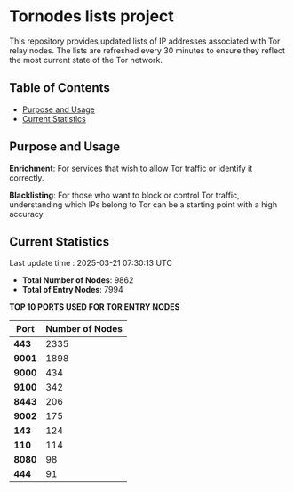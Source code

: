 # Tornodes lists project

This repository provides updated lists of IP addresses associated with Tor relay nodes. The lists are refreshed every 30 minutes to ensure they reflect the most current state of the Tor network.

## Table of Contents

- [Purpose and Usage](#purpose-and-usage)
- [Current Statistics](#current-statistics)


## Purpose and Usage

**Enrichment**: For services that wish to allow Tor traffic or identify it correctly.

**Blacklisting**: For those who want to block or control Tor traffic, understanding which IPs belong to Tor can be a starting point with a high accuracy.

## Current Statistics

Last update time : 2025-03-21 07:30:13 UTC

- **Total Number of Nodes**: 9862
- **Total of Entry Nodes**: 7994

**TOP 10 PORTS USED FOR TOR ENTRY NODES**

| **Port** | **Number of Nodes** |
|------|-----------------|
| **443**   | 2335  |
| **9001**   | 1898  |
| **9000**   | 434  |
| **9100**   | 342  |
| **8443**   | 206  |
| **9002**   | 175  |
| **143**   | 124  |
| **110**   | 114  |
| **8080**   | 98  |
| **444**   | 91  |

